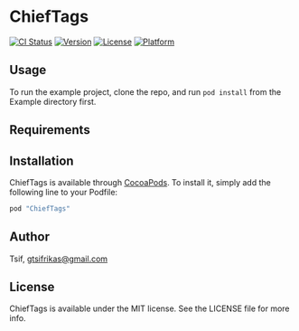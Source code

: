 # ChiefTags

[![CI Status](http://img.shields.io/travis/Tsif/ChiefTags.svg?style=flat)](https://travis-ci.org/Tsif/ChiefTags)
[![Version](https://img.shields.io/cocoapods/v/ChiefTags.svg?style=flat)](http://cocoapods.org/pods/ChiefTags)
[![License](https://img.shields.io/cocoapods/l/ChiefTags.svg?style=flat)](http://cocoapods.org/pods/ChiefTags)
[![Platform](https://img.shields.io/cocoapods/p/ChiefTags.svg?style=flat)](http://cocoapods.org/pods/ChiefTags)

## Usage

To run the example project, clone the repo, and run `pod install` from the Example directory first.

## Requirements

## Installation

ChiefTags is available through [CocoaPods](http://cocoapods.org). To install
it, simply add the following line to your Podfile:

```ruby
pod "ChiefTags"
```

## Author

Tsif, gtsifrikas@gmail.com

## License

ChiefTags is available under the MIT license. See the LICENSE file for more info.
